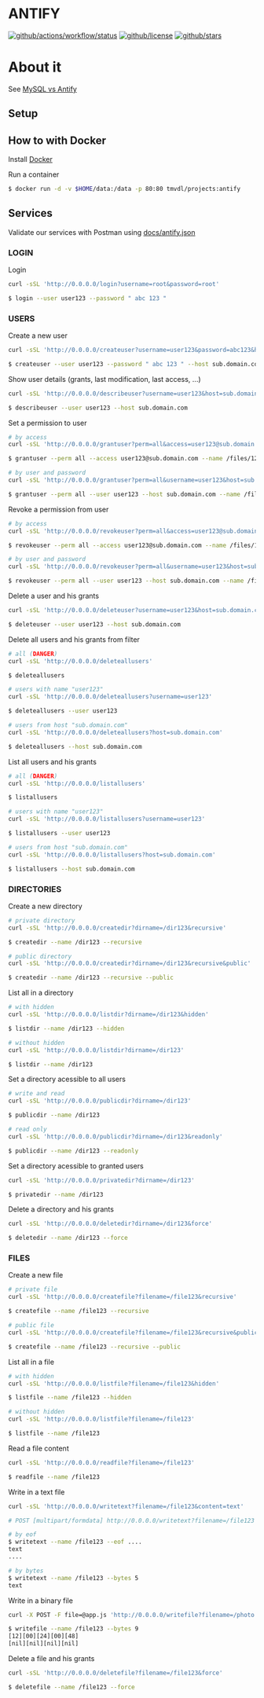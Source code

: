 # ANTIFY

[![github/actions/workflow/status](https://img.shields.io/github/actions/workflow/status/brtmvdl/antify/docker-push.yml)](https://img.shields.io/github/actions/workflow/status/brtmvdl/antify/docker-push.yml) [![github/license](https://img.shields.io/github/license/brtmvdl/antify)](https://img.shields.io/github/license/brtmvdl/antify) [![github/stars](https://img.shields.io/github/stars/brtmvdl/antify?style=social)](https://img.shields.io/github/stars/brtmvdl/antify?style=social)

# About it

See [MySQL vs Antify]()

## Setup

## How to with Docker

Install [Docker]() 

Run a container

```sh
$ docker run -d -v $HOME/data:/data -p 80:80 tmvdl/projects:antify
```

## Services

Validate our services with Postman using [docs/antify.json](./docs/antify.json)

### LOGIN

Login

```sh
curl -sSL 'http://0.0.0.0/login?username=root&password=root'

$ login --user user123 --password " abc 123 "
```

### USERS

Create a new user

```sh
curl -sSL 'http://0.0.0.0/createuser?username=user123&password=abc123&host=sub.domain.com'

$ createuser --user user123 --password " abc 123 " --host sub.domain.com
```

Show user details (grants, last modification, last access, ...)

```sh
curl -sSL 'http://0.0.0.0/describeuser?username=user123&host=sub.domain.com'

$ describeuser --user user123 --host sub.domain.com
```

Set a permission to user

```sh
# by access
curl -sSL 'http://0.0.0.0/grantuser?perm=all&access=user123@sub.domain.com&username=/files/123'

$ grantuser --perm all --access user123@sub.domain.com --name /files/123

# by user and password
curl -sSL 'http://0.0.0.0/grantuser?perm=all&username=user123&host=sub.domain.com&username=/files/123'

$ grantuser --perm all --user user123 --host sub.domain.com --name /files/123
```

Revoke a permission from user

```sh
# by access
curl -sSL 'http://0.0.0.0/revokeuser?perm=all&access=user123@sub.domain.com&username=/files/123'

$ revokeuser --perm all --access user123@sub.domain.com --name /files/123

# by user and password
curl -sSL 'http://0.0.0.0/revokeuser?perm=all&username=user123&host=sub.domain.com&username=/files/123'

$ revokeuser --perm all --user user123 --host sub.domain.com --name /files/123
```

Delete a user and his grants

```sh
curl -sSL 'http://0.0.0.0/deleteuser?username=user123&host=sub.domain.com'

$ deleteuser --user user123 --host sub.domain.com
```

Delete all users and his grants from filter

```sh
# all (DANGER)
curl -sSL 'http://0.0.0.0/deleteallusers'

$ deleteallusers

# users with name "user123"
curl -sSL 'http://0.0.0.0/deleteallusers?username=user123'

$ deleteallusers --user user123

# users from host "sub.domain.com"
curl -sSL 'http://0.0.0.0/deleteallusers?host=sub.domain.com'

$ deleteallusers --host sub.domain.com
```

List all users and his grants

```sh
# all (DANGER)
curl -sSL 'http://0.0.0.0/listallusers'

$ listallusers

# users with name "user123"
curl -sSL 'http://0.0.0.0/listallusers?username=user123'

$ listallusers --user user123

# users from host "sub.domain.com"
curl -sSL 'http://0.0.0.0/listallusers?host=sub.domain.com'

$ listallusers --host sub.domain.com
```

### DIRECTORIES

Create a new directory

```sh
# private directory
curl -sSL 'http://0.0.0.0/createdir?dirname=/dir123&recursive'

$ createdir --name /dir123 --recursive

# public directory
curl -sSL 'http://0.0.0.0/createdir?dirname=/dir123&recursive&public'

$ createdir --name /dir123 --recursive --public
```

List all in a directory

```sh
# with hidden
curl -sSL 'http://0.0.0.0/listdir?dirname=/dir123&hidden'

$ listdir --name /dir123 --hidden

# without hidden
curl -sSL 'http://0.0.0.0/listdir?dirname=/dir123'

$ listdir --name /dir123
```

Set a directory acessible to all users

```sh
# write and read
curl -sSL 'http://0.0.0.0/publicdir?dirname=/dir123'

$ publicdir --name /dir123

# read only
curl -sSL 'http://0.0.0.0/publicdir?dirname=/dir123&readonly'

$ publicdir --name /dir123 --readonly
```

Set a directory acessible to granted users

```sh
curl -sSL 'http://0.0.0.0/privatedir?dirname=/dir123'

$ privatedir --name /dir123
```

Delete a directory and his grants

```sh
curl -sSL 'http://0.0.0.0/deletedir?dirname=/dir123&force'

$ deletedir --name /dir123 --force
```

### FILES

Create a new file

```sh
# private file
curl -sSL 'http://0.0.0.0/createfile?filename=/file123&recursive'

$ createfile --name /file123 --recursive

# public file
curl -sSL 'http://0.0.0.0/createfile?filename=/file123&recursive&public'

$ createfile --name /file123 --recursive --public
```

List all in a file

```sh
# with hidden
curl -sSL 'http://0.0.0.0/listfile?filename=/file123&hidden'

$ listfile --name /file123 --hidden

# without hidden
curl -sSL 'http://0.0.0.0/listfile?filename=/file123'

$ listfile --name /file123
```

Read a file content

```sh
curl -sSL 'http://0.0.0.0/readfile?filename=/file123'

$ readfile --name /file123
```

Write in a text file

```sh
curl -sSL 'http://0.0.0.0/writetext?filename=/file123&content=text'

# POST [multipart/formdata] http://0.0.0.0/writetext?filename=/file123

# by eof
$ writetext --name /file123 --eof ....
text
....

# by bytes
$ writetext --name /file123 --bytes 5
text

```

Write in a binary file

```sh
curl -X POST -F file=@app.js 'http://0.0.0.0/writefile?filename=/photo.jpg'

$ writefile --name /file123 --bytes 9
[12][00][24][00][48]
[nil][nil][nil][nil]
```

Delete a file and his grants

```sh
curl -sSL 'http://0.0.0.0/deletefile?filename=/file123&force'

$ deletefile --name /file123 --force
```
